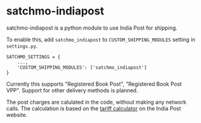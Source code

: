 # satchmo-indiapost

satchmo-indiapost is a python module to use India Post for shipping.

To enable this, add `satchmo_indiapost` to `CUSTOM_SHIPPING_MODULES` setting in `settings.py`.

	SATCHMO_SETTINGS = {
		...,
	    'CUSTOM_SHIPPING_MODULES': ['satchmo_indiapost']
	}

Currently this supports "Registered Book Post", "Registered Book Post VPP". Support for other delivery methods is planned.

The post charges are calulated in the code, without making any network calls. 
The calculation is based on the [tariff calculator][] on the India Post website.

[tariff calculator]: http://www.indiapost.gov.in/Netscape/Domestic.html

